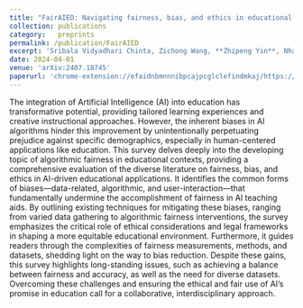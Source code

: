 ```yaml
---
title: "FairAIED: Navigating fairness, bias, and ethics in educational AI applications"
collection: publications
category:   preprints
permalink: /publication/FairAIED
excerpt: 'Sribala Vidyadhari Chinta, Zichong Wang, **Zhipeng Yin**, Nhat Hoang, Matthew Gonzalez, Tai Le Quy and Wenbin Zhang'
date: 2024-04-01
venue: 'arXiv:2407.18745'
paperurl: 'chrome-extension://efaidnbmnnnibpcajpcglclefindmkaj/https://arxiv.org/pdf/2407.18745?'
---
```


The integration of Artificial Intelligence (AI) into education has transformative potential, providing tailored learning experiences and creative instructional approaches. However, the inherent biases in AI algorithms hinder this improvement by unintentionally perpetuating prejudice against specific demographics, especially in human-centered applications like education. This survey delves deeply into the developing topic of algorithmic fairness in educational contexts, providing a comprehensive evaluation of the diverse literature on fairness, bias, and ethics in AI-driven educational applications. It identifies the common forms of biases—data-related, algorithmic, and user-interaction—that fundamentally undermine the accomplishment of fairness in AI teaching aids. By outlining existing techniques for mitigating these biases, ranging from varied data gathering to algorithmic fairness interventions, the survey emphasizes the critical role of ethical considerations and legal frameworks in shaping a more equitable educational environment. Furthermore, it guides readers through the complexities of fairness measurements, methods, and datasets, shedding light on the way to bias reduction. Despite these gains, this survey highlights long-standing issues, such as achieving a balance between fairness and accuracy, as well as the need for diverse datasets. Overcoming these challenges and ensuring the ethical and fair use of AI’s promise in education call for a collaborative, interdisciplinary approach.